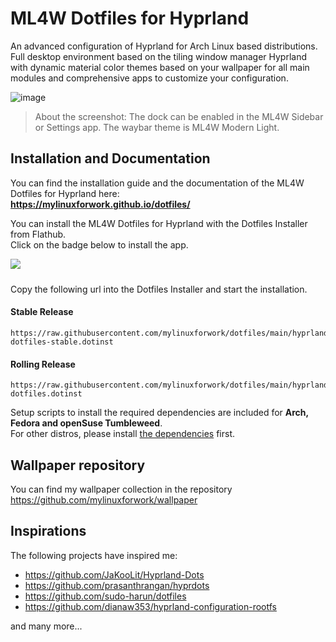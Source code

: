 # ML4W Dotfiles for Hyprland

An advanced configuration of Hyprland for Arch Linux based distributions. Full desktop environment based on the tiling window manager Hyprland with dynamic material color themes based on your wallpaper for all main modules and comprehensive apps to customize your configuration.

![image](https://github.com/user-attachments/assets/c9ffd710-381e-43bb-b819-450b174ca3fd)

> About the screenshot: The dock can be enabled in the ML4W Sidebar or Settings app. The waybar theme is ML4W Modern Light.

## Installation and Documentation

You can find the installation guide and the documentation of the ML4W Dotfiles for Hyprland here:<br><b>https://mylinuxforwork.github.io/dotfiles/</b>

You can install the ML4W Dotfiles for Hyprland with the Dotfiles Installer from Flathub.<br>Click on the badge below to install the app.

<a href="https://mylinuxforwork.github.io/dotfiles-installer/" target="_blank"><img src="https://mylinuxforwork.github.io/dotfiles-installer/dotfiles-installer-badge.png" style="border:0;margin-bottom:10px"></a>

Copy the following url into the Dotfiles Installer and start the installation.

#### Stable Release

```
https://raw.githubusercontent.com/mylinuxforwork/dotfiles/main/hyprland-dotfiles-stable.dotinst
```
#### Rolling Release

```
https://raw.githubusercontent.com/mylinuxforwork/dotfiles/main/hyprland-dotfiles.dotinst
```
Setup scripts to install the required dependencies are included for <i class="devicon-archlinux-plain"></i> **Arch, <i class="devicon-fedora-plain"></i> Fedora and <i class="devicon-opensuse-plain"></i> openSuse Tumbleweed**.<br>
For other distros, please install <a href="https://mylinuxforwork.github.io/dotfiles/getting-started/dependencies">the dependencies</a> first.

## Wallpaper repository

You can find my wallpaper collection in the repository https://github.com/mylinuxforwork/wallpaper

## Inspirations

The following projects have inspired me:

- https://github.com/JaKooLit/Hyprland-Dots
- https://github.com/prasanthrangan/hyprdots
- https://github.com/sudo-harun/dotfiles
- https://github.com/dianaw353/hyprland-configuration-rootfs

and many more...
